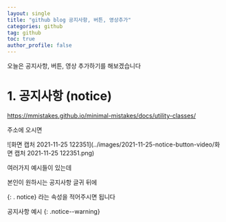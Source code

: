 ```yaml
---
layout: single
title: "github blog 공지사항, 버튼, 영상추가"
categories: github
tag: github
toc: true
author_profile: false
---
```




오늘은 공지사항, 버튼, 영상 추가하기를 해보겠습니다



# 1. 공지사항 (notice)

https://mmistakes.github.io/minimal-mistakes/docs/utility-classes/

주소에 오시면

![화면 캡처 2021-11-25 122351](../images/2021-11-25-notice-button-video/화면 캡처 2021-11-25 122351.png)

여러가지 예시들이 있는데

본인이 원하시는 공지사항 글귀 뒤에 

{: . notice} 라는 속성을 적어주시면 됩니다

공지사항 예시
{: .notice--warning}





